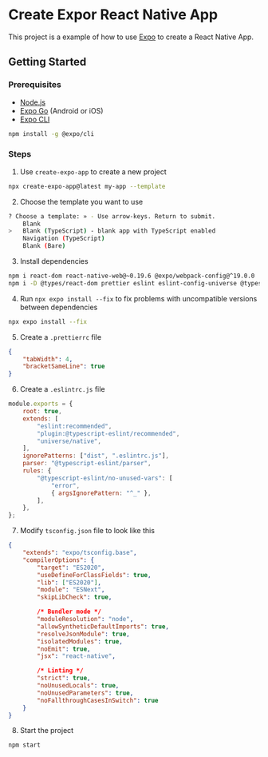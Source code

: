 # Create Expor React Native App

This project is a example of how to use [Expo](https://expo.io/) to create a React Native App.

## Getting Started

### Prerequisites

-   [Node.js](https://nodejs.org/en/)
-   [Expo Go](https://expo.io/tools#client) (Android or iOS)
-   [Expo CLI](https://docs.expo.io/versions/latest/workflow/expo-cli/)

```bash
npm install -g @expo/cli
```

### Steps

1. Use `create-expo-app` to create a new project

```bash
npx create-expo-app@latest my-app --template
```

2. Choose the template you want to use

```bash
? Choose a template: » - Use arrow-keys. Return to submit.
    Blank
>   Blank (TypeScript) - blank app with TypeScript enabled
    Navigation (TypeScript)
    Blank (Bare)
```

3. Install dependencies

```bash
npm i react-dom react-native-web@~0.19.6 @expo/webpack-config@^19.0.0
npm i -D @types/react-dom prettier eslint eslint-config-universe @typescript-eslint/eslint-plugin @typescript-eslint/parser
```

4. Run `npx expo install --fix` to fix problems with uncompatible versions between dependencies

```bash
npx expo install --fix
```

5. Create a `.prettierrc` file

```json
{
    "tabWidth": 4,
    "bracketSameLine": true
}
```

6. Create a `.eslintrc.js` file

```js
module.exports = {
    root: true,
    extends: [
        "eslint:recommended",
        "plugin:@typescript-eslint/recommended",
        "universe/native",
    ],
    ignorePatterns: ["dist", ".eslintrc.js"],
    parser: "@typescript-eslint/parser",
    rules: {
        "@typescript-eslint/no-unused-vars": [
            "error",
            { argsIgnorePattern: "^_" },
        ],
    },
};
```

7. Modify `tsconfig.json` file to look like this

```json
{
    "extends": "expo/tsconfig.base",
    "compilerOptions": {
        "target": "ES2020",
        "useDefineForClassFields": true,
        "lib": ["ES2020"],
        "module": "ESNext",
        "skipLibCheck": true,

        /* Bundler mode */
        "moduleResolution": "node",
        "allowSyntheticDefaultImports": true,
        "resolveJsonModule": true,
        "isolatedModules": true,
        "noEmit": true,
        "jsx": "react-native",

        /* Linting */
        "strict": true,
        "noUnusedLocals": true,
        "noUnusedParameters": true,
        "noFallthroughCasesInSwitch": true
    }
}
```

8. Start the project

```bash
npm start
```
